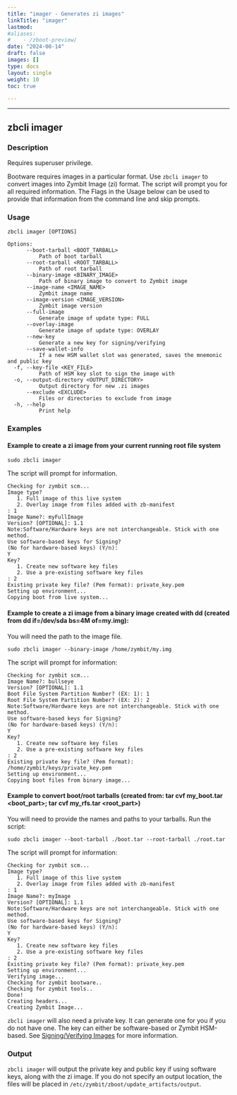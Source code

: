 ```yaml
---
title: "imager - Generates zi images"
linkTitle: "imager"
lastmod:
#aliases:
#    - /zboot-preview/
date: "2024-08-14"
draft: false
images: []
type: docs
layout: single
weight: 10
toc: true

---
```


-----

## zbcli imager

### Description

Requires superuser privilege. 

Bootware requires images in a particular format. Use `zbcli imager` to convert images into Zymbit Image (zi) format. The script will prompt you for all required information. The Flags in the Usage below can be used to provide that information from the command line and skip prompts.

### Usage

```
zbcli imager [OPTIONS]

Options:
      --boot-tarball <BOOT_TARBALL>
          Path of boot tarball
      --root-tarball <ROOT_TARBALL>
          Path of root tarball
      --binary-image <BINARY_IMAGE>
          Path of binary image to convert to Zymbit image
      --image-name <IMAGE_NAME>
          Zymbit image name
      --image-version <IMAGE_VERSION>
          Zymbit image version
      --full-image
          Generate image of update type: FULL
      --overlay-image
          Generate image of update type: OVERLAY
      --new-key
          Generate a new key for signing/verifying
      --save-wallet-info
          If a new HSM wallet slot was generated, saves the mnemonic and public key
  -f, --key-file <KEY_FILE>
          Path of HSM key slot to sign the image with
  -o, --output-directory <OUTPUT_DIRECTORY>
          Output directory for new .zi images
      --exclude <EXCLUDE>
          Files or directories to exclude from image
  -h, --help
          Print help

```

### Examples


#### Example to create a zi image from your current running root file system

```
sudo zbcli imager
```

The script will prompt for information.

```
Checking for zymbit scm...
Image type?
   1. Full image of this live system
   2. Overlay image from files added with zb-manifest
: 1
Image Name?: myFullImage
Version? [OPTIONAL]: 1.1
Note:Software/Hardware keys are not interchangeable. Stick with one method.
Use software-based keys for Signing?
(No for hardware-based keys) (Y/n):
Y
Key?
   1. Create new software key files
   2. Use a pre-existing software key files
: 2
Existing private key file? (Pem format): private_key.pem
Setting up environment...
Copying boot from live system...
```

#### Example to create a zi image from a binary image created with dd (created from dd if=/dev/sda bs=4M of=my.img):

You will need the path to the image file.

```
sudo zbcli imager --binary-image /home/zymbit/my.img
```

The script will prompt for information:

```
Checking for zymbit scm...
Image Name?: bullseye
Version? [OPTIONAL]: 1.1
Boot File System Partition Number? (EX: 1): 1
Root File System Partition Number? (EX: 2): 2
Note:Software/Hardware keys are not interchangeable. Stick with one method.
Use software-based keys for Signing?
(No for hardware-based keys) (Y/n):
Y
Key?
   1. Create new software key files
   2. Use a pre-existing software key files
: 2
Existing private key file? (Pem format): /home/zymbit/keys/private_key.pem
Setting up environment...
Copying boot files from binary image...
```

#### Example to convert boot/root tarballs (created from: tar cvf my_boot.tar <boot_part>;  tar cvf my_rfs.tar <root_part>)

You will need to provide the names and paths to your tarballs. Run the script:

```
sudo zbcli imager --boot-tarball ./boot.tar --root-tarball ./root.tar
```

The script will prompt for information:

```
Checking for zymbit scm...
Image type?
   1. Full image of this live system
   2. Overlay image from files added with zb-manifest
: 1
Image Name?: myImage
Version? [OPTIONAL]: 1.1
Note:Software/Hardware keys are not interchangeable. Stick with one method.
Use software-based keys for Signing?
(No for hardware-based keys) (Y/n):
Y
Key?
   1. Create new software key files
   2. Use a pre-existing software key files
: 2
Existing private key file? (Pem format): private_key.pem
Setting up environment...
Verifying image...
Checking for zymbit bootware..
Checking for zymbit tools..
Done!
Creating headers...
Creating Zymbit Image...
```

`zbcli imager` will also need a private key. It can generate one for you if you do not have one. The key can either be software-based or Zymbit HSM-based. See [Signing/Verifying Images](../../features/signing) for more information.

### Output

`zbcli imager` will output the private key and public key if using software keys, along with the zi image. If you do not specify an output location, the files will be placed in `/etc/zymbit/zboot/update_artifacts/output`.


